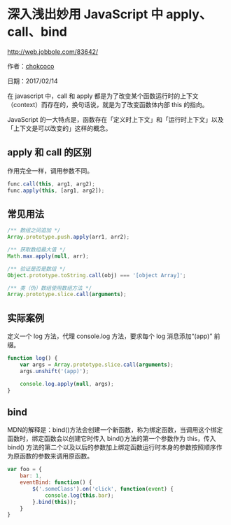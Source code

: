 # 深入浅出妙用 JavaScript 中 apply、call、bind

http://web.jobbole.com/83642/

作者：[chokcoco](http://www.jobbole.com/members/chokcoco/)

日期：2017/02/14

在 javascript 中，call 和 apply 都是为了改变某个函数运行时的上下文（context）而存在的，换句话说，就是为了改变函数体内部 this 的指向。

JavaScript 的一大特点是，函数存在「定义时上下文」和「运行时上下文」以及「上下文是可以改变的」这样的概念。

## apply 和 call 的区别

作用完全一样，调用参数不同。

```javascript
func.call(this, arg1, arg2);
func.apply(this, [arg1, arg2]);
```

## 常见用法

```javascript
/** 数组之间追加 */
Array.prototype.push.apply(arr1, arr2);

/** 获取数组最大值 */
Math.max.apply(null, arr);

/** 验证是否是数组 */
Object.prototype.toString.call(obj) === '[object Array]';

/** 类（伪）数组使用数组方法 */
Array.prototype.slice.call(arguments);
```

## 实际案例

定义一个 log 方法，代理 console.log 方法，要求每个 log 消息添加“(app)” 前缀。

```javascript
function log() {
    var args = Array.prototype.slice.call(arguments);
    args.unshift('(app)');

    console.log.apply(null, args);
}
```

## bind

MDN的解释是：bind()方法会创建一个新函数，称为绑定函数，当调用这个绑定函数时，绑定函数会以创建它时传入 bind()方法的第一个参数作为 this，传入 bind() 方法的第二个以及以后的参数加上绑定函数运行时本身的参数按照顺序作为原函数的参数来调用原函数。

```javascript
var foo = {
    bar: 1,
    eventBind: function() {
        $('.someClass').on('click', function(event) {
            console.log(this.bar);
        }.bind(this));
    }
}
```